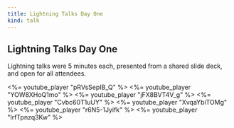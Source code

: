 ```yaml
---
title: Lightning Talks Day One
kind: talk
---
```


## Lightning Talks Day One

Lightning talks were 5 minutes each, presented from a shared slide deck,
and open for all attendees.

<%= youtube_player "pRVsSepIB_Q" %>
<%= youtube_player "YOW8XHoQ1mo" %>
<%= youtube_player "jFX8BVT4V_g" %>
<%= youtube_player "Cvbc60T1uUY" %>
<%= youtube_player "XvqaYbiTOMg" %>
<%= youtube_player "r6N5-1Jyifk" %>
<%= youtube_player "lrfTpnzq3Kw" %>
